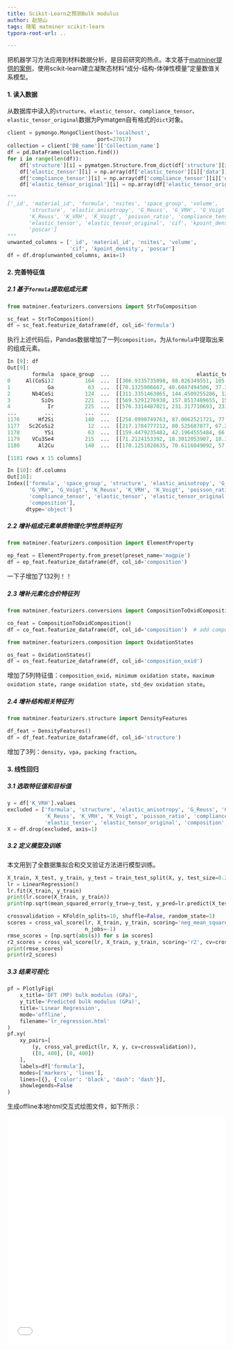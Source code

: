```yaml
---
title: Scikit-Learn之预测Bulk modulus
author: 赵旭山
tags: 随笔 matminer scikit-learn
typora-root-url: ..

---
```




把机器学习方法应用到材料数据分析，是目前研究的热点。本文基于[matminer提供的案例](https://github.com/hackingmaterials/matminer_examples/blob/master/matminer_examples/machine_learning-nb/bulk_modulus.ipynb)，使用scikit-learn建立凝聚态材料“成分-结构-体弹性模量”定量数值关系模型。

#### 1. 读入数据

从数据库中读入的`structure`、`elastic_tensor`、`compliance_tensor`、`elastic_tensor_original`数据为Pymatgen自有格式的`dict`对象。

```python
client = pymongo.MongoClient(host='localhost',
                             port=27017)
collection = client['DB_name']['Collection_name']
df = pd.DataFrame(collection.find())
for i in range(len(df)):
    df['structure'][i] = pymatgen.Structure.from_dict(df['structure'][i])
    df['elastic_tensor'][i] = np.array(df['elastic_tensor'][i]['data'])
    df['compliance_tensor'][i] = np.array(df['compliance_tensor'][i]['data'])
    df['elastic_tensor_original'][i] = np.array(df['elastic_tensor_original'][i]['data'])

"""
['_id', 'material_id', 'formula', 'nsites', 'space_group', 'volume',
       'structure', 'elastic_anisotropy', 'G_Reuss', 'G_VRH', 'G_Voigt',
       'K_Reuss', 'K_VRH', 'K_Voigt', 'poisson_ratio', 'compliance_tensor',
       'elastic_tensor', 'elastic_tensor_original', 'cif', 'kpoint_density',
       'poscar']
"""
unwanted_columns = ['_id', 'material_id', 'nsites', 'volume',
                    'cif', 'kpoint_density', 'poscar']
df = df.drop(unwanted_columns, axis=1)
```

#### 2. 完善特征值

##### 2.1 基于`formula`提取组成元素

```python
from matminer.featurizers.conversions import StrToComposition

sc_feat = StrToComposition()
df = sc_feat.featurize_dataframe(df, col_id='formula')
```

执行上述代码后，Pandas数据增加了一列`composition`，为从`formula`中提取出来的组成元素。

```python
In [9]: df                                                                                                                      
Out[9]: 
        formula  space_group  ...                            elastic_tensor_original   composition
0     Al(CoSi)2          164  ...  [[306.9335735098, 88.026349551, 105.6956717174...  (Al, Co, Si)
1            Ga           63  ...  [[70.1325906667, 40.6047494506, 37.3877085282,...          (Ga)
2       Nb4CoSi          124  ...  [[311.3351463865, 144.4509255286, 126.17558149...  (Nb, Co, Si)
3          SiOs          221  ...  [[569.5291276938, 157.8517489655, 157.85140727...      (Si, Os)
4            Ir          225  ...  [[576.3314487021, 231.317710693, 231.318185229...          (Ir)
...         ...          ...  ...                                                ...           ...
1176      Hf2Si          140  ...  [[258.0990749763, 87.0062521721, 77.6987869873...      (Hf, Si)
1177   Sc2CoSi2           12  ...  [[217.1784777212, 80.525687877, 67.2828558195,...  (Sc, Co, Si)
1178        YSi           63  ...  [[159.4479235482, 42.1964555484, 66.5848607333...       (Y, Si)
1179    VCu3Se4          215  ...  [[71.2124153392, 18.3012053907, 18.3030427924,...   (V, Cu, Se)
1180      Al2Cu          140  ...  [[170.1251028635, 70.6116049092, 57.0260068059...      (Al, Cu)

[1181 rows x 15 columns]

In [10]: df.columns                                                                                                             
Out[10]: 
Index(['formula', 'space_group', 'structure', 'elastic_anisotropy', 'G_Reuss',
       'G_VRH', 'G_Voigt', 'K_Reuss', 'K_VRH', 'K_Voigt', 'poisson_ratio',
       'compliance_tensor', 'elastic_tensor', 'elastic_tensor_original',
       'composition'],
      dtype='object')
```

##### 2.2 增补组成元素单质物理化学性质特征列

```python
from matminer.featurizers.composition import ElementProperty

ep_feat = ElementProperty.from_preset(preset_name='magpie')
df = ep_feat.featurize_dataframe(df, col_id='composition')
```

一下子增加了132列！！

##### 2.3 增补元素化合价特征列

```python
from matminer.featurizers.conversions import CompositionToOxidComposition

co_feat = CompositionToOxidComposition()
df = co_feat.featurize_dataframe(df, col_id='composition')  # add composition_oxid column

from matminer.featurizers.composition import OxidationStates

os_feat = OxidationStates()
df = os_feat.featurize_dataframe(df, col_id='composition_oxid')
```

增加了5列特征值：`composition_oxid`，`minimum oxidation state`，`maximum oxidation state`，`range oxidation state`，`std_dev oxidation state`。

##### 2.4 增补结构相关特征列

```python
from matminer.featurizers.structure import DensityFeatures

df_feat = DensityFeatures()
df = df_feat.featurize_dataframe(df, col_id='structure')
```

增加了3列：`density`，`vpa`，`packing fraction`。

#### 3. 线性回归

##### 3.1 选取特征值和目标值

```python
y = df['K_VRH'].values
excluded = ['formula', 'structure', 'elastic_anisotropy', 'G_Reuss', 'G_VRH', 'G_Voigt',
            'K_Reuss', 'K_VRH', 'K_Voigt', 'poisson_ratio', 'compliance_tensor',
            'elastic_tensor', 'elastic_tensor_original', 'composition', 'composition_oxid']
X = df.drop(excluded, axis=1)
```

##### 3.2 定义模型及训练

本文用到了全数据集拟合和交叉验证方法进行模型训练。

```python
X_train, X_test, y_train, y_test = train_test_split(X, y, test_size=0.2, random_state=1)
lr = LinearRegression()
lr.fit(X_train, y_train)
print(lr.score(X_train, y_train))
print(np.sqrt(mean_squared_error(y_true=y_test, y_pred=lr.predict(X_test))))

crossvalidation = KFold(n_splits=10, shuffle=False, random_state=1)
scores = cross_val_score(lr, X_train, y_train, scoring='neg_mean_squared_error', cv=crossvalidation,
                         n_jobs=-1)
rmse_scores = [np.sqrt(abs(s)) for s in scores]
r2_scores = cross_val_score(lr, X_train, y_train, scoring='r2', cv=crossvalidation, n_jobs=-1)
print(rmse_scores)
print(r2_scores)
```

##### 3.3 结果可视化

```python
pf = PlotlyFig(
    x_title='DFT (MP) bulk modulus (GPa)',
    y_title='Predicted bulk modulus (GPa)',
    title='Linear Regression',
    mode='offline',
    filename='lr_regression.html'
)
pf.xy(
    xy_pairs=[
        (y, cross_val_predict(lr, X, y, cv=crossvalidation)),
        ([0, 400], [0, 400])
    ],
    labels=df['formula'],
    modes=['markers', 'lines'],
    lines=[{}, {'color': 'black', 'dash': 'dash'}],
    showlegends=False
)
```

生成offline本地html交互式绘图文件，如下所示：

 <iframe id="igraph" scrolling="no" style="border:none;" seamless="seamless" src="/resdata/MatInf/matminer/elasticPres/lr_regression.html" height="525" width="100%"></iframe>


